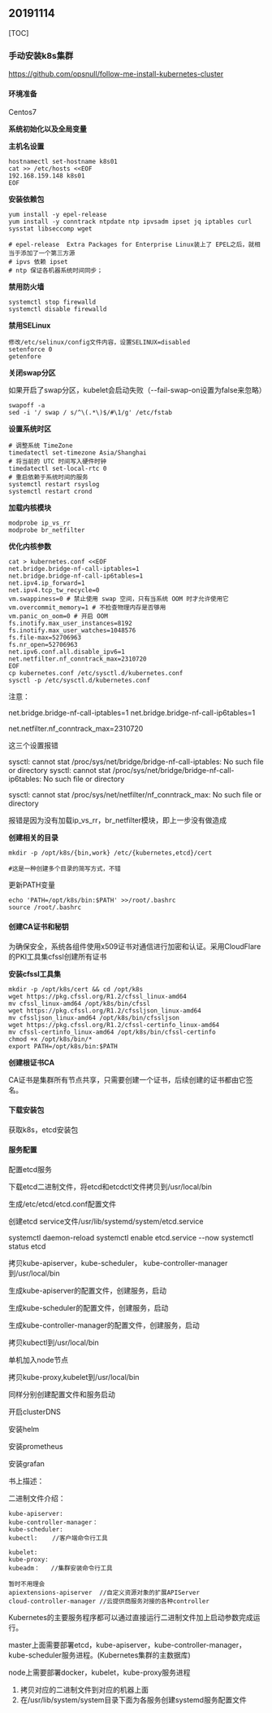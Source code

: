 ## 20191114

[TOC]

### 手动安装k8s集群

https://github.com/opsnull/follow-me-install-kubernetes-cluster



#### 环境准备

Centos7

**系统初始化以及全局变量**

**主机名设置**

```
hostnamectl set-hostname k8s01
cat >> /etc/hosts <<EOF
192.168.159.148 k8s01
EOF
```

**安装依赖包**

```
yum install -y epel-release
yum install -y conntrack ntpdate ntp ipvsadm ipset jq iptables curl sysstat libseccomp wget

# epel-release  Extra Packages for Enterprise Linux装上了 EPEL之后，就相当于添加了一个第三方源
# ipvs 依赖 ipset
# ntp 保证各机器系统时间同步；
```

**禁用防火墙**

```
systemctl stop firewalld
systemctl disable firewalld
```

**禁用SELinux**

```
修改/etc/selinux/config文件内容，设置SELINUX=disabled
setenforce 0
getenfore
```

**关闭swap分区**

如果开启了swap分区，kubelet会启动失败（--fail-swap-on设置为false来忽略）

```
swapoff -a
sed -i '/ swap / s/^\(.*\)$/#\1/g' /etc/fstab
```

**设置系统时区**

```
# 调整系统 TimeZone
timedatectl set-timezone Asia/Shanghai
# 将当前的 UTC 时间写入硬件时钟
timedatectl set-local-rtc 0
# 重启依赖于系统时间的服务
systemctl restart rsyslog
systemctl restart crond
```

**加载内核模块**

```
modprobe ip_vs_rr
modprobe br_netfilter
```

**优化内核参数**

```
cat > kubernetes.conf <<EOF
net.bridge.bridge-nf-call-iptables=1
net.bridge.bridge-nf-call-ip6tables=1
net.ipv4.ip_forward=1
net.ipv4.tcp_tw_recycle=0
vm.swappiness=0 # 禁止使用 swap 空间，只有当系统 OOM 时才允许使用它
vm.overcommit_memory=1 # 不检查物理内存是否够用
vm.panic_on_oom=0 # 开启 OOM
fs.inotify.max_user_instances=8192
fs.inotify.max_user_watches=1048576
fs.file-max=52706963
fs.nr_open=52706963
net.ipv6.conf.all.disable_ipv6=1
net.netfilter.nf_conntrack_max=2310720
EOF
cp kubernetes.conf /etc/sysctl.d/kubernetes.conf
sysctl -p /etc/sysctl.d/kubernetes.conf
```

注意：

net.bridge.bridge-nf-call-iptables=1
net.bridge.bridge-nf-call-ip6tables=1

net.netfilter.nf_conntrack_max=2310720  

这三个设置报错

sysctl: cannot stat /proc/sys/net/bridge/bridge-nf-call-iptables: No such file or directory
sysctl: cannot stat /proc/sys/net/bridge/bridge-nf-call-ip6tables: No such file or directory

sysctl: cannot stat /proc/sys/net/netfilter/nf_conntrack_max: No such file or directory

报错是因为没有加载ip_vs_rr，br_netfilter模块，即上一步没有做造成

**创建相关的目录**

```
mkdir -p /opt/k8s/{bin,work} /etc/{kubernetes,etcd}/cert

#这是一种创建多个目录的简写方式，不错
```

更新PATH变量

```
echo 'PATH=/opt/k8s/bin:$PATH' >>/root/.bashrc
source /root/.bashrc
```

#### 创建CA证书和秘钥

为确保安全，系统各组件使用x509证书对通信进行加密和认证。采用CloudFlare的PKI工具集cfssl创建所有证书

**安装cfssl工具集**

```
mkdir -p /opt/k8s/cert && cd /opt/k8s
wget https://pkg.cfssl.org/R1.2/cfssl_linux-amd64
mv cfssl_linux-amd64 /opt/k8s/bin/cfssl
wget https://pkg.cfssl.org/R1.2/cfssljson_linux-amd64
mv cfssljson_linux-amd64 /opt/k8s/bin/cfssljson
wget https://pkg.cfssl.org/R1.2/cfssl-certinfo_linux-amd64
mv cfssl-certinfo_linux-amd64 /opt/k8s/bin/cfssl-certinfo
chmod +x /opt/k8s/bin/*
export PATH=/opt/k8s/bin:$PATH
```

**创建根证书CA**

CA证书是集群所有节点共享，只需要创建一个证书，后续创建的证书都由它签名。



#### 下载安装包

获取k8s，etcd安装包



#### 服务配置

配置etcd服务

下载etcd二进制文件，将etcd和etcdctl文件拷贝到/usr/local/bin

生成/etc/etcd/etcd.conf配置文件

创建etcd service文件/usr/lib/systemd/system/etcd.service

systemctl daemon-reload
systemctl enable etcd.service --now
systemctl status etcd 



拷贝kube-apiserver，kube-scheduler， kube-controller-manager到/usr/local/bin

生成kube-apiserver的配置文件，创建服务，启动

生成kube-scheduler的配置文件，创建服务，启动

生成kube-controller-manager的配置文件，创建服务，启动



拷贝kubectl到/usr/local/bin



单机加入node节点

拷贝kube-proxy,kubelet到/usr/local/bin

同样分别创建配置文件和服务启动



开启clusterDNS

安装helm

安装prometheus

安装grafan



书上描述：

二进制文件介绍：

```
kube-apiserver: 
kube-controller-manager：
kube-scheduler:
kubectl:	//客户端命令行工具

kubelet:
kube-proxy:
kubeadm：   //集群安装命令行工具

暂时不用理会
apiextensions-apiserver  //自定义资源对象的扩展APIServer
cloud-controller-manager //云提供商服务对接的各种controller

```



Kubernetes的主要服务程序都可以通过直接运行二进制文件加上启动参数完成运行。

master上面需要部署etcd，kube-apiserver，kube-controller-manager，kube-scheduler服务进程。(Kubernetes集群的主数据库)

node上需要部署docker，kubelet，kube-proxy服务进程



1. 拷贝对应的二进制文件到对应的机器上面
2. 在/usr/lib/system/system目录下面为各服务创建systemd服务配置文件










